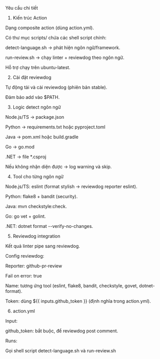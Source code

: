 Yêu cầu chi tiết
1. Kiến trúc Action

Dạng composite action (dùng action.yml).

Có thư mục scripts/ chứa các shell script chính:

detect-language.sh → phát hiện ngôn ngữ/framework.

run-review.sh → chạy linter + reviewdog theo ngôn ngữ.

Hỗ trợ chạy trên ubuntu-latest.

2. Cài đặt reviewdog

Tự động tải và cài reviewdog (phiên bản stable).

Đảm bảo add vào $PATH.

3. Logic detect ngôn ngữ

Node.js/TS → package.json

Python → requirements.txt hoặc pyproject.toml

Java → pom.xml hoặc build.gradle

Go → go.mod

.NET → file *.csproj

Nếu không nhận diện được → log warning và skip.

4. Tool cho từng ngôn ngữ

Node.js/TS: eslint (format stylish → reviewdog reporter eslint).

Python: flake8 + bandit (security).

Java: mvn checkstyle:check.

Go: go vet + golint.

.NET: dotnet format --verify-no-changes.

5. Reviewdog integration

Kết quả linter pipe sang reviewdog.

Config reviewdog:

Reporter: github-pr-review

Fail on error: true

Name: tương ứng tool (eslint, flake8, bandit, checkstyle, govet, dotnet-format).

Token: dùng ${{ inputs.github_token }} (định nghĩa trong action.yml).

6. action.yml

Input:

github_token: bắt buộc, để reviewdog post comment.

Runs:

Gọi shell script detect-language.sh và run-review.sh